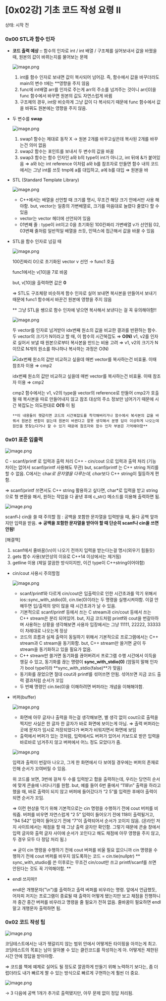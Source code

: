 # [0x02강] 기초 코드 작성 요령 Ⅱ

상태: 시작 전

### 0x00 STL과 함수 인자

- **코드 출력 예상 ::** 함수의 인자로 int / int 배열 / 구조체를 실어보내서 값을 바꿨을 때, 원본의 값이 바뀌는지를 물어보는 문제
    
    ![image.png](%5B0x02%EA%B0%95%5D%20%EA%B8%B0%EC%B4%88%20%EC%BD%94%EB%93%9C%20%EC%9E%91%EC%84%B1%20%EC%9A%94%EB%A0%B9%20%E2%85%A1%202535bd40159b8057abe2e972042d67cb/image.png)
    
    1. int를 함수 인자로 보내면 값이 복사되어 넘어감. 즉, 함수에서 값을 바꾸더라도 main의 변수 t에는 **영향을 주지 않음
    2. func에 int배열 arr를 인자로 주는게 arr의 주소를 넘겨주는 것이니 arr[0]을 func 함수에서 바꾸면 원본의 값도 자연스럽게 바뀜
    3. 구조체의 경우, int랑 비슷하게 그냥 값이 다 복사되기 때문에 func 함수에서 값을 바꿔도 원본에는 영향을 주지 않음. 
- 두 변수를 **swap**
    
    ![image.png](%5B0x02%EA%B0%95%5D%20%EA%B8%B0%EC%B4%88%20%EC%BD%94%EB%93%9C%20%EC%9E%91%EC%84%B1%20%EC%9A%94%EB%A0%B9%20%E2%85%A1%202535bd40159b8057abe2e972042d67cb/image%201.png)
    
    1. swap1 함수는 제대로 동작 X → 원본 2개를 바꾸고싶은데 복사된 2개를 바꾸는건 의미 없음
    2. swap2 함수는 포인트를 보내서 두 변수의 값을 바꿈
    3. swap3 함수는 함수 인자인 a와 b의 type이 int가 아니고, int 뒤에 &가 붙어있음 ⇒ a와 b는 int reference
    이처럼 a와 b를 참조자로 만들면 함수 내의 코드에서는 그냥 int를 쓰듯 tmp에 a를 대입하고, a에 b를 대입 ⇒ 원본을 바
- STL (Standard Template Library)
    
    ![image.png](%5B0x02%EA%B0%95%5D%20%EA%B8%B0%EC%B4%88%20%EC%BD%94%EB%93%9C%20%EC%9E%91%EC%84%B1%20%EC%9A%94%EB%A0%B9%20%E2%85%A1%202535bd40159b8057abe2e972042d67cb/image%202.png)
    
    - C++에서는 배열을 선언할 때 크기를 명시, 무조건 해당 크기 안에서만 사용 해야함. but, vector는 일종의 가변배열로, 크기를 마음대로 늘렸다 줄였다 할 수 있음
    - vector는 vector 헤더에 선언되어 있음
    - 01번째 줄 : type이 int이고 0을 초기화된 100칸짜리 가변배열 v가 선언됨
    02, 03번째 줄처럼 일반적일 배열을 쓰듯, 인덱스에 접근해서 값을 바꿀 수 있음
- STL을 함수 인자로 넘길 때
    
    ![image.png](%5B0x02%EA%B0%95%5D%20%EA%B8%B0%EC%B4%88%20%EC%BD%94%EB%93%9C%20%EC%9E%91%EC%84%B1%20%EC%9A%94%EB%A0%B9%20%E2%85%A1%202535bd40159b8057abe2e972042d67cb/image%203.png)
    
    100칸짜리 0으로 초기화된 vector v 선언 → func1 호출
    
    func1에서는 v[10]을 7로 바꿈
    
    but, v[10]을 출력하면 값은 **0**
    
    ⇒ STL도 구조체랑 비슷하게 함수 인자로 실어 보내면 복사본을 만들어서 보내기 때문에 func1 함수에서 바꾼건 원본에 영향을 주지 않음
    
    ** 그냥 STL을 쌩으로 함수 인자에 넣으면 복사해서 보낸다는 걸 꼭 유의해야함!!
    
    ![image.png](%5B0x02%EA%B0%95%5D%20%EA%B8%B0%EC%B4%88%20%EC%BD%94%EB%93%9C%20%EC%9E%91%EC%84%B1%20%EC%9A%94%EB%A0%B9%20%E2%85%A1%202535bd40159b8057abe2e972042d67cb/a6b9f0aa-276c-44b2-a99e-c5705b41b158.png)
    
    두 vector를 인자로 넘겨받아 idx번째 원소의 값을 비교한 결과를 반환하는 함수. 두 vector의 크기가 N이라고 할 때, 이 함수의 시간복잡도 ⇒ **O(N)**
    v1, v2를 인자로 실어서 보낼 때 원본으로부터 복사본을 만드는 비용 고려 ⇒ v1, v2의 크기가 N 이므로 N개의 원소를 하나하나 복사하는 과정은 O(N)
    
    ![idx번째 원소의 값만 비교하고 싶을데 매번 vector를 복사하는건 비효율. 이때 참조자 이용 ⇒ cmp2](%5B0x02%EA%B0%95%5D%20%EA%B8%B0%EC%B4%88%20%EC%BD%94%EB%93%9C%20%EC%9E%91%EC%84%B1%20%EC%9A%94%EB%A0%B9%20%E2%85%A1%202535bd40159b8057abe2e972042d67cb/5c8e9f31-da1e-4bc1-896d-f686563584ef.png)
    
    idx번째 원소의 값만 비교하고 싶을데 매번 vector를 복사하는건 비효율. 이때 참조자 이용 ⇒ cmp2
    
    cmp2 함수에서는 v1, v2의 type을 vector의 reference로 만들어 cmp2가 호출될 때 복사본을 따로 만들어내지 않고 참조 대상의 주소 정보만 넘어가기 때문에 시간 복잡도는 의도한대로 **O(1)** 이 됨
    
    `**이 내용들이 헷갈리면 코드의 시간복잡도를 착각해버리거나 함수에서 복사본의 값을 바꿔서 원본은 변함이 없는데 원본이 바뀐다고 잘못 생각해서 분명 답이 이상하게 나오는데 원인을 못찾는다거나 할 수 있기 때문에 참조자와 함수 인자 부분은 기억해야함**`
    

### 0x01 표준 입출력

![image.png](%5B0x02%EA%B0%95%5D%20%EA%B8%B0%EC%B4%88%20%EC%BD%94%EB%93%9C%20%EC%9E%91%EC%84%B1%20%EC%9A%94%EB%A0%B9%20%E2%85%A1%202535bd40159b8057abe2e972042d67cb/image%204.png)

C - scanf/printf 로 입력과 출력 처리
C++ - cin/cout 으로 입력과 출력 처리 (기능 차이는 없어서 scanf/printf 사용해도 무관)
but, scanf/printf 는 C++ string 처리를 할 수 없음. C에서는 char*로 문자열을 다루는데, char*보다 C++ string이 월등하게 편함. 

⇒ scanf/printf 쓰면서도 C++ string 활용하고 싶다면, char*로  입력을 받고 string으로 형 변환을 해서, 원하는 작업을 다 끝낸 후에 c_str() 메소드를 이용해 출력하면 됨. 

![image.png](%5B0x02%EA%B0%95%5D%20%EA%B8%B0%EC%B4%88%20%EC%BD%94%EB%93%9C%20%EC%9E%91%EC%84%B1%20%EC%9A%94%EB%A0%B9%20%E2%85%A1%202535bd40159b8057abe2e972042d67cb/image%205.png)

scanf나 cin을 쓸 때 주의할 점 :  공백을 포함한 문자열을 입력받을 때, 둘다 공백 앞까지만 입력을 받음. 
**⇒ 공백을 포함한 문자열을 받아야 할 때 단순히 scanf나 cin을 쓰면 안됨!**

[해결책]

1. scanf에서 줄바꿈(\n)이 나오기 전까지 입력을 받는다는걸 명시(외우기 힘들듯)
2. gets 함수 사용(보안상의 이유로 C++14 이상에서는 제거됨)
3. getline 이용 (제일 깔끔한 방식이지만, 이건 type이 C++string이어야함)
- cin/cout 사용시  주의할점
    
    ![image.png](%5B0x02%EA%B0%95%5D%20%EA%B8%B0%EC%B4%88%20%EC%BD%94%EB%93%9C%20%EC%9E%91%EC%84%B1%20%EC%9A%94%EB%A0%B9%20%E2%85%A1%202535bd40159b8057abe2e972042d67cb/5a9e579e-24d0-4416-8071-4d6cf35a3e30.png)
    
    - scanf/printf와 다르게 cin/cout은 입출력으로 인한 시간초과를 막기 위해서 ios::sync_with_stdio(0), cin.tie(0)이라는 두 명령을 실행시켜야함. 이걸 안해두면 입/출력의 양이 많을 때 시간초과가 날 수 있음.
    - 기본적으로 scanf/printf 등에서 쓰는 C stream과 cin/cout 등에서 쓰는 C++ stream은 분리 되어있어. but, 지금 코드처럼 printf와 cout을 번갈아하며 사용하는 상황을 생각해보면 사용자 입장에서는 그냥 11111, 22222, 33333이 차례대로 나오는게 정상
    - 코드의 흐름과 실제 출력이 동일하기 위해서 기본적으로 프로그램에서는 C++ stream과 C stream을 동기화함.  but,  C++ stream만 쓸거면 굳이 두 stream을 동기화하고 있을 필요가 없음.
    - C++ stream만 쓸거면 동기화를 끊어버려서 프로그램 수행 시간에서 이득을 챙길 수 있고, 동기화를 끊는 명령이 **sync_with_stdio(0)** (엄밀히 말해 인자가 bool type이라 **sync_with_stdio(false)**가 맞음)
    - 동기화를 끊었으면 절대 cout과 printf를 섞어쓰면 안됨. 섞어쓰면 지금 코드 출력 결과처럼 순서가 꼬임
    - 두 번째 명령인 cin.tie(0)을 이해하려면 버퍼라는 개념을 이해해야함.
- 버퍼(buffer)
    
    ![image.png](%5B0x02%EA%B0%95%5D%20%EA%B8%B0%EC%B4%88%20%EC%BD%94%EB%93%9C%20%EC%9E%91%EC%84%B1%20%EC%9A%94%EB%A0%B9%20%E2%85%A1%202535bd40159b8057abe2e972042d67cb/image%206.png)
    
    - 화면에 아무 글자나 출력을 하는걸 생각해보면, 별 생각 없이 cout으로 출력을 찍지만 사실은 한 글자 한 글자가 바로 화면에 보이는게 아님. ⇒ 출력 버퍼라는 곳에 문자가 임시로 저장되었다가 버퍼가 비워지면서 화면에 보임
    - 출력에서 버퍼가 있는 것처럼, 입력에서도 버퍼가 있어서 키보드로 받은 입력을 바로바로 넘겨주지 않고 버퍼에서 어느 정도 모았다가 줌.
    
    ![image.png](%5B0x02%EA%B0%95%5D%20%EA%B8%B0%EC%B4%88%20%EC%BD%94%EB%93%9C%20%EC%9E%91%EC%84%B1%20%EC%9A%94%EB%A0%B9%20%E2%85%A1%202535bd40159b8057abe2e972042d67cb/image%207.png)
    
    입력과 출력이 번갈아 나오고, 그게 한 화면에서 다 보여질 경우에는 버퍼의 존재로 인해 순서가 꼬여버릴 수 있음.
    
    위 코드를 보면, 3번에 걸쳐 두 수를 입력받고 합을 출력하는데, 우리는 당연히 순서에 맞게 콘솔에 나타나기를 원함. but, 예를 들어 6번 줄에서 “118\n” 출력을 하라고 했을 때, 바로 출력이 되지 않고 버퍼에 들어갔다가 “2 5”를 입력한 후에야 출력이 되면 순서가 꼬임.
    
    ⇒ 이런 현상을 막기 위해 기본적으로는 cin 명령을 수행하기 전에 cout 버퍼를 비워줌. 버퍼를 비우면 자연스럽게 “2 5” 입력이 들어오기 전에 118이 출력될거고, “94 542” 입력이 들어오기 전에 “7”이 출력되어서 순서가 꼬이지 않음. (온라인 저지 사이트에서는 채점을 할 때 그냥 출력 글자만 확인함. 그렇기 때문에 콘솔 창에서 입력 글자와 출력 글자 사이에 순서가 꼬인다고 해도 채점에 아무 영향을 주지 않고, 두 경우 모두 다 정답 처리 됨.)
    
    ⇒ 굳이 cin 명령을 수행하기 전에 cout 버퍼를 비울 필요 없으니까 cin 명령을 수행하기 전에 cout 버퍼를 비우지 않도록하는 코드
    = cin.tie(nullptr)
    ** sync_with_studio를 쓴 이후로는 무조건 cin/cout만 쓰고 printf/scanf를 쓰면 안된다는 것도 꼭 기억해야함. **
    
- endl 쓰지마!!
    
    endl은 개행문자("\n")를 출력하고 출력 버퍼를 비우라는 명령. 앞에서 언급했듯, 어차피 저지는 프로그램이 종료될 때 출력이 어떻게 됐는지만 보고 채점을 진행하니까 중간 중간 버퍼를 비우라고 명령을 줄 필요가 전혀 없음. 줄바꿈이 필요하면 endl 말고 개행문자 출력하면 됨. 
    

### 0x02 코드 작성 팁

![image.png](%5B0x02%EA%B0%95%5D%20%EA%B8%B0%EC%B4%88%20%EC%BD%94%EB%93%9C%20%EC%9E%91%EC%84%B1%20%EC%9A%94%EB%A0%B9%20%E2%85%A1%202535bd40159b8057abe2e972042d67cb/image%208.png)

코딩테스트에서는 내가 헷갈리지 않는 범위 안에서 어떻게든 타이핑을 아끼는게 최고. 코딩테스트의 목표는 남이 알아볼 수 있는 클린코드를 작성하는게 아. 어떻게든 제한된 시간 안에 정답을 받아야함. 

⇒ 코드를 책에 예제로 실어도 될 정도로 깔끔하게 만들기 위해 노력하기 보다는, 좀 더럽더라도 내가 빠르게 짤 수 있는 방식으로 빠르게 구현하는게 훨씬 더 중요.

![image.png](%5B0x02%EA%B0%95%5D%20%EA%B8%B0%EC%B4%88%20%EC%BD%94%EB%93%9C%20%EC%9E%91%EC%84%B1%20%EC%9A%94%EB%A0%B9%20%E2%85%A1%202535bd40159b8057abe2e972042d67cb/de268ebb-b271-4885-9277-ffd6412fd992.png)

→ 3 다음에 공백 1개가 추가로 출력됐지만, 아무 문제 없이 정답 처리됨.